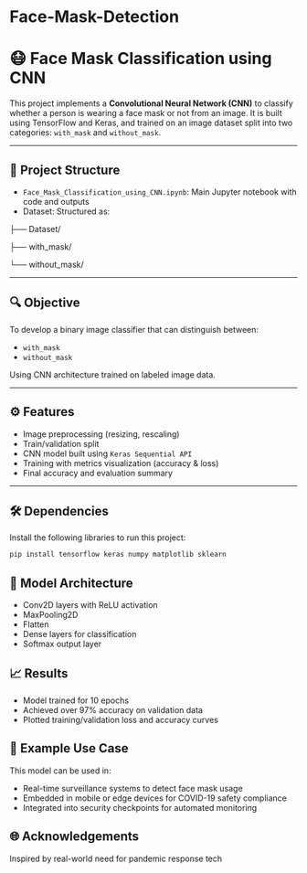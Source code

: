 # Face-Mask-Detection
# 😷 Face Mask Classification using CNN

This project implements a **Convolutional Neural Network (CNN)** to classify whether a person is wearing a face mask or not from an image. It is built using TensorFlow and Keras, and trained on an image dataset split into two categories: `with_mask` and `without_mask`.

---

## 📂 Project Structure

- `Face_Mask_Classification_using_CNN.ipynb`: Main Jupyter notebook with code and outputs
- Dataset: Structured as:
  
├── Dataset/

├── with_mask/

└── without_mask/



---

## 🔍 Objective

To develop a binary image classifier that can distinguish between:
- `with_mask`
- `without_mask`

Using CNN architecture trained on labeled image data.

---

## ⚙️ Features

- Image preprocessing (resizing, rescaling)
- Train/validation split
- CNN model built using `Keras Sequential API`
- Training with metrics visualization (accuracy & loss)
- Final accuracy and evaluation summary

---

## 🛠️ Dependencies

Install the following libraries to run this project:

```bash
pip install tensorflow keras numpy matplotlib sklearn
```

## 🧠 Model Architecture
- Conv2D layers with ReLU activation
- MaxPooling2D
- Flatten
- Dense layers for classification
- Softmax output layer


## 📈 Results
- Model trained for 10 epochs
- Achieved over 97% accuracy on validation data
- Plotted training/validation loss and accuracy curves

## 📌 Example Use Case
This model can be used in:
- Real-time surveillance systems to detect face mask usage
- Embedded in mobile or edge devices for COVID-19 safety compliance
- Integrated into security checkpoints for automated monitoring


## 🌐 Acknowledgements
Inspired by real-world need for pandemic response tech
